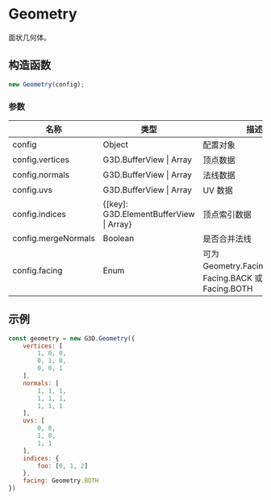 # Geometry

面状几何体。

## 构造函数

```javascript
new Geometry(config);
```

### 参数

| 名称                | 类型                                    | 描述                                                   |
| ------------------- | --------------------------------------- | ------------------------------------------------------ |
| config              | Object                                  | 配置对象                                               |
| config.vertices     | G3D.BufferView \| Array                 | 顶点数据                                               |
| config.normals      | G3D.BufferView \| Array                 | 法线数据                                               |
| config.uvs          | G3D.BufferView \| Array                 | UV 数据                                                |
| config.indices      | {[key]: G3D.ElementBufferView \| Array} | 顶点索引数据                                           |
| config.mergeNormals | Boolean                                 | 是否合并法线                                           |
| config.facing       | Enum                                    | 可为 Geometry.Facing.FRONT，Facing.BACK 或 Facing.BOTH |

## 示例

```javascript
const geometry = new G3D.Geometry({
    vertices: [
        1, 0, 0, 
        0, 1, 0, 
        0, 0, 1
    ],
    normals: [
        1, 1, 1,
        1, 1, 1,
        1, 1, 1
    ],
    uvs: [
        0, 0,
        1, 0,
        1, 1
    ],
    indices: {
        foo: [0, 1, 2]
    },
    facing: Geometry.BOTH
})
```